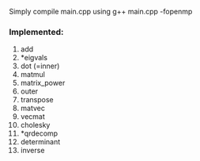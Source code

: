 Simply compile main.cpp using 
g++ main.cpp -fopenmp

### Implemented:
1. add  
2. *eigvals  
3. dot (=inner) 
4. matmul
5. matrix_power
6. outer  
7. transpose  
8. matvec  
9. vecmat  
10. cholesky  
11. *qrdecomp  
12. determinant  
13. inverse   
